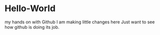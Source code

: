 # Hello-World
my hands on with Github
I am making little changes here
Just want to see how github is doing its job.
